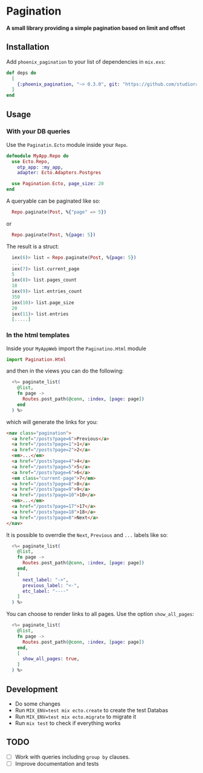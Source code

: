 # Pagination

**A small library providing a simple pagination based on limit and offset**

## Installation

Add `phoenix_pagination` to your list of dependencies in `mix.exs`:

```elixir
def deps do
  [
    {:phoenix_pagination, "~> 0.3.0", git: "https://github.com/studioraketa/phoenix_pagination.git"}
  ]
end
```

## Usage

### With your DB queries

Use the `Paginatin.Ecto` module inside your `Repo`.

```elixir
defmodule MyApp.Repo do
  use Ecto.Repo,
    otp_app: :my_app,
    adapter: Ecto.Adapters.Postgres

  use Pagination.Ecto, page_size: 20
end
```

A queryable can be paginated like so:

```elixir
  Repo.paginate(Post, %{"page" => 5})
```

or

```elixir
  Repo.paginate(Post, %{page: 5})
```

The result is a struct:

```elixir
  iex(6)> list = Repo.paginate(Post, %{page: 5})
  ...
  iex(7)> list.current_page
  5
  iex(8)> list.pages_count
  18
  iex(9)> list.entries_count
  350
  iex(10)> list.page_size
  20
  iex(11)> list.entries
  [.....]
```

### In the html templates

Inside your `MyAppWeb` import the `Paginatino.Html` module

```elixir
import Pagination.Html
```

and then in the views you can do the following:

```elixir
  <%= paginate_list(
    @list,
    fn page ->
      Routes.post_path(@conn, :index, [page: page])
    end
  ) %>
```

which will generate the links for you:

```html
<nav class="pagination">
  <a href="/posts?page=6">Previous</a>
  <a href="/posts?page=1">1</a>
  <a href="/posts?page=2">2</a>
  <em>...</em>
  <a href="/posts?page=4">4</a>
  <a href="/posts?page=5">5</a>
  <a href="/posts?page=6">6</a>
  <em class="current-page">7</em>
  <a href="/posts?page=8">8</a>
  <a href="/posts?page=9">9</a>
  <a href="/posts?page=10">10</a>
  <em>...</em>
  <a href="/posts?page=17">17</a>
  <a href="/posts?page=18">18</a>
  <a href="/posts?page=8">Next</a>
</nav>
```

It is possible to overrdie the `Next`, `Previous` and `...` labels like so:

```elixir
  <%= paginate_list(
    @list,
    fn page ->
      Routes.post_path(@conn, :index, [page: page])
    end,
    [
      next_label: "->",
      previous_label: "<-",
      etc_label: "----"
    ]
  ) %>
```

You can choose to render links to all pages. Use the option `show_all_pages`:
```elixir
  <%= paginate_list(
    @list,
    fn page ->
      Routes.post_path(@conn, :index, [page: page])
    end,
    [
      show_all_pages: true,
    ]
  ) %>
```

## Development

- Do some changes
- Run `MIX_ENV=test mix ecto.create` to create the test Databas
- Run `MIX_ENV=test mix ecto.migrate` to migrate it
- Run `mix test` to check if everything works

## TODO

- [ ] Work with queries including `group by` clauses.
- [ ] Improve documentation and tests
